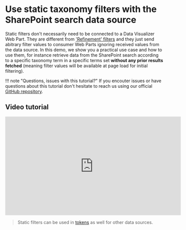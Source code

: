 # Use static taxonomy filters with the SharePoint search data source

Static filters don't necessarily need to be connected to a Data Visualizer Web Part. They are different from ['Refinement' filters](https://aequos-solutions.github.io/modern-data-visualizer/usage/data-filters/#filter-types-static-filter-versus-refiner-filter) and they just send abitrary filter values to consumer Web Parts ignoring received values from the data source. In this demo, we show you a practical use case and how to use them, for instance retrieve data from the SharePoint search according to a specific taxonomy term in a specific terms set **without any prior results fetched** (meaning filter values will be available at page load for initial filtering).

!!! note "Questions, issues with this tutorial?"
    If you encouter issues or have questions about this tutorial don't hesitate to reach us using our official [GitHub repository](https://github.com/aequos-solutions/modern-data-visualizer/issues/new/choose).

## Video tutorial

<iframe width="560" height="315" src="https://www.youtube.com/embed/udEq2n9bqlo" frameborder="0" allow="accelerometer; autoplay; encrypted-media; gyroscope; picture-in-picture" allowfullscreen></iframe>

> Static filters can be used in [tokens](../../usage/data-visualizer/tokens.md) as well for other data sources. 
